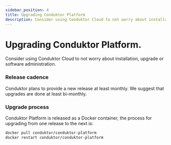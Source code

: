 ```yaml
---
sidebar_position: 4
title: Upgrading Conduktor Platform
description: Consider using Conduktor Cloud to not worry about installation, upgrade or software administration.
---
```


# Upgrading Conduktor Platform.


Consider using Conduktor Cloud to not worry about installation, upgrade or software administration.

### Release cadence

Conduktor plans to provide a new release at least monthly. We suggest that upgrades are done at least bi-monthly.

### Upgrade process

Conduktor Platform is released as a Docker container, the process for upgrading from one release to the next is:

```sh
docker pull conduktor/conduktor-platform
docker restart conduktor/conduktor-platform
```
